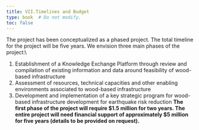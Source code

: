 ```yaml
---
title: VII.Timelines and Budget  
type: book  # Do not modify.
toc: false
---
```

The project has been conceptualized as a phased project. The total timeline for the project will be five years. We envision three main phases of the project:\
1. Establishment of a Knowledge Exchange Platform through review and compilation of existing information and data around feasibility of wood-based infrastructure 
2. Assessment of resources, technical capacities and other enabling environments associated to wood-based infrastructure 
3. Development and implementation of a key strategic program for wood-based infrastructure development for earthquake risk reduction 
**The first phase of the project will require $1.5 million for two years. The entire project will need financial support of approximately $5 million for five 
years (details to be provided on request).**
